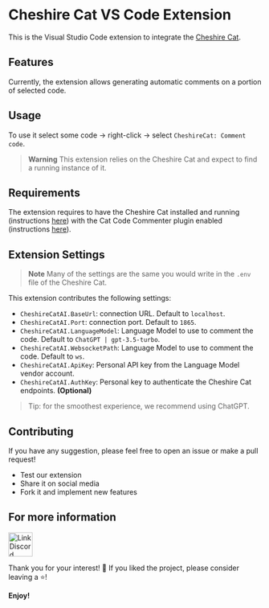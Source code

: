 # Cheshire Cat VS Code Extension

This is the Visual Studio Code extension to integrate the [Cheshire Cat](https://github.com/cheshire-cat-ai/core).

## Features

Currently, the extension allows generating automatic comments on a portion of selected code.

## Usage

To use it select some code → right-click → select `CheshireCat: Comment code`.

> **Warning**
> This extension relies on the Cheshire Cat and expect to find a running instance of it.

## Requirements

The extension requires to have the Cheshire Cat installed and running (instructions [here](https://cheshire-cat-ai.github.io/docs/technical/getting-started/)) with the Cat Code Commenter plugin enabled (instructions [here](https://github.com/nicola-corbellini/cat_code_commenter)).

## Extension Settings

> **Note**
> Many of the settings are the same you would write in the `.env` file of the Cheshire Cat.

This extension contributes the following settings:

- `CheshireCatAI.BaseUrl`: connection URL. Default to `localhost`.
- `CheshireCatAI.Port`: connection port. Default to `1865`.
- `CheshireCatAI.LanguageModel`: Language Model to use to comment the code. Default to `ChatGPT | gpt-3.5-turbo`.
- `CheshireCatAI.WebsocketPath`: Language Model to use to comment the code. Default to `ws`.
- `CheshireCatAI.ApiKey`: Personal API key from the Language Model vendor account.
- `CheshireCatAI.AuthKey`: Personal key to authenticate the Cheshire Cat endpoints. **(Optional)**

> Tip: for the smoothest experience, we recommend using ChatGPT.

## Contributing

If you have any suggestion, please feel free to open an issue or make a pull request!

* Test our extension
* Share it on social media
* Fork it and implement new features

## For more information

<a href="https://discord.gg/bHX5sNFCYU" target="blank">
    <img align="center" src="https://assets-global.website-files.com/6257adef93867e50d84d30e2/636e0a6a49cf127bf92de1e2_icon_clyde_blurple_RGB.png" alt="Link Discord" width="48" />
</a>

Thank you for your interest! 🙏 If you liked the project, please consider leaving a ⭐!

**Enjoy!**

